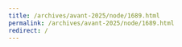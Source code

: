 ```yaml
---
title: /archives/avant-2025/node/1689.html
permalink: /archives/avant-2025/node/1689.html
redirect: /
---
```

